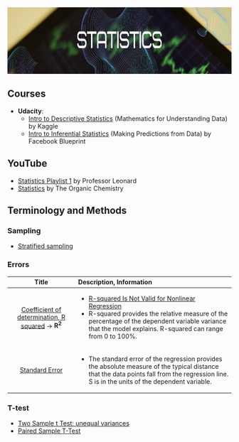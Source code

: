 <img src="https://github.com/ElizaLo/Data-Science/blob/master/img/Statistics.png" width="900" height="150">

## Courses

- **Udacity**:
  - [Intro to Descriptive Statistics](https://www.udacity.com/course/ud827) (Mathematics for Understanding Data) by Kaggle
  - [Intro to Inferential Statistics](https://www.udacity.com/course/ud201) (Making Predictions from Data) by Facebook Blueprint

## YouTube

- [Statistics Playlist 1](https://www.youtube.com/playlist?list=PL5901C68C96DFCAD1) by Professor Leonard
- [Statistics](https://www.youtube.com/playlist?list=PL0o_zxa4K1BVsziIRdfv4Hl4UIqDZhXWV) by The Organic Chemistry

## Terminology and Methods

### Sampling

- [Stratified sampling](https://en.wikipedia.org/wiki/Stratified_sampling)

### Errors

| Title | Description, Information |
| :---:         |          :--- |
|[Coefficient of determination, R squared](https://en.wikipedia.org/wiki/Coefficient_of_determination) -> **R<sup>2</sup>**|<ul><li>[R-squared Is Not Valid for Nonlinear Regression](https://statisticsbyjim.com/regression/r-squared-invalid-nonlinear-regression/)</li><li>R-squared provides the relative measure of the percentage of the dependent variable variance that the model explains. R-squared can range from 0 to 100%.</li></ul>|
|[Standard Error](https://en.wikipedia.org/wiki/Standard_error)|<ul><li>The standard error of the regression provides the absolute measure of the typical distance that the data points fall from the regression line. S is in the units of the dependent variable.</li></ul>|

### T-test

- [Two Sample t Test: unequal variances](https://www.real-statistics.com/students-t-distribution/two-sample-t-test-uequal-variances/)
- [Paired Sample T-Test](https://www.statisticssolutions.com/manova-analysis-paired-sample-t-test/?__cf_chl_jschl_tk__=7ce798a5221b0a7eb6119acd7006f1e2f0ea6e92-1614442595-0-Ace7FKLX7nRAMdKS3WD_p10PXYZDFsjL3E6A8v04mSXz_4kAm3WVSWTIzxDkNB_doIOT3tyjZtGm5xzCcO-3f_nOjrFHo-9tO_iOJdrmElBH3iIvume-oCCjIuCCzTs-NXNK1MWtdQll1vZh_GndYerOskzJFCl2uhb5qXFqLzFjPDJTZZ_HzAiEXWamrM2vf5vKYKryqJf7IMcFs9MJ1viq8NRpBQrsaLlKFRiawn8USDgFAMZ5pKdjPgPzIacGVMScGiVh8BlpYMt-2RqAPxTxI9YsQkIp-vsKfdaCuI99X_-gMb4BF98TS7kmqwNrnWsYKg1kqZYe1XNxTsZ67h_xds22jvzx9OOtTdE--gnT)
